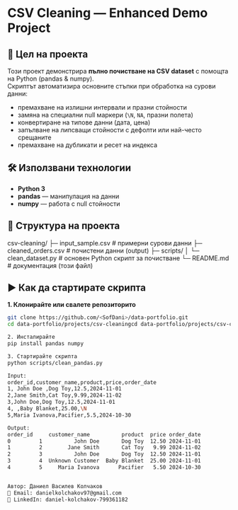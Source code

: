 # CSV Cleaning — Enhanced Demo Project

## 🎯 Цел на проекта
Този проект демонстрира **пълно почистване на CSV dataset** с помощта на Python (pandas & numpy).  
Скриптът автоматизира основните стъпки при обработка на сурови данни:  
- премахване на излишни интервали и празни стойности  
- замяна на специални null маркери (`\N`, `NA`, празни полета)  
- конвертиране на типове данни (дата, цена)  
- запълване на липсващи стойности с дефолти или най-често срещаните  
- премахване на дубликати и ресет на индекса  

## 🛠 Използвани технологии
- **Python 3**  
- **pandas** — манипулация на данни  
- **numpy** — работа с null стойности  

## 📂 Структура на проекта
csv-cleaning/
├─ input_sample.csv # примерни сурови данни
├─ cleaned_orders.csv # почистени данни (output)
├─ scripts/
│ └─ clean_dataset.py # основен Python скрипт за почистване
└─ README.md # документация (този файл)


## ▶️ Как да стартирате скрипта

**1. Клонирайте или свалете репозиторито**
```bash
git clone https://github.com/<SofDani>/data-portfolio.git
cd data-portfolio/projects/csv-cleaningcd data-portfolio/projects/csv-cleaning

2. Инсталирайте
pip install pandas numpy

3. Стартирайте скрипта
python scripts/clean_pandas.py

Input:
order_id,customer_name,product,price,order_date
1, John Doe ,Dog Toy,12.5,2024-11-01
2,Jane Smith,Cat Toy,9.99,2024-11-02
3,John Doe,Dog Toy,12.5,2024-11-01
4, ,Baby Blanket,25.00,\N
5,Maria Ivanova,Pacifier,5.5,2024-10-30

Output:
order_id     customer_name          product  price order_date
0         1          John Doe       Dog Toy  12.50 2024-11-01
1         2        Jane Smith       Cat Toy   9.99 2024-11-02
2         3          John Doe       Dog Toy  12.50 2024-11-01
3         4  Unknown Customer  Baby Blanket  25.00 2024-11-01
4         5     Maria Ivanova      Pacifier   5.50 2024-10-30


Автор: Даниел Василев Колчаков
📧 Email: danielkolchakov97@gmail.com
🔗 LinkedIn: daniel-kolchakov-799361182